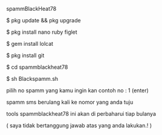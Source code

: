 spammBlackHeat78

$ pkg update && pkg upgrade

$ pkg install nano ruby figlet

$ gem install lolcat

$ pkg install git

$ cd spammblackheat78

$ sh Blackspamm.sh


pilih no spamm yang kamu ingin kan contoh no : 1  (enter)

spamm sms berulang kali ke nomor yang anda tuju

tools spammblackheat78 ini akan di perbaharui tiap bulanya

( saya tidak bertanggung jawab atas yang anda lakukan.! )
